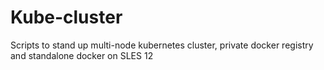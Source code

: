 # Kube-cluster
Scripts to stand up multi-node kubernetes cluster, private docker registry and standalone docker on SLES 12
